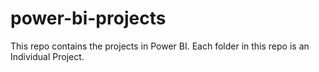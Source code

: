 # power-bi-projects
This repo contains the projects in Power BI. Each folder in this repo is an Individual Project.

